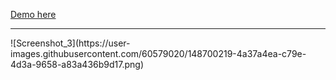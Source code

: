 <a href = "https://egor-kozlov.github.io/portfolio/">Demo here</a>
<hr>
![Screenshot_3](https://user-images.githubusercontent.com/60579020/148700219-4a37a4ea-c79e-4d3a-9658-a83a436b9d17.png)
